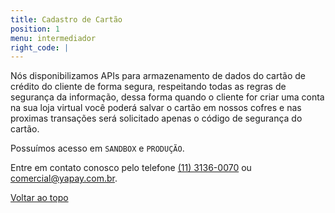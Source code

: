 ```yaml
---
title: Cadastro de Cartão
position: 1
menu: intermediador
right_code: |
---
```


Nós disponibilizamos APIs para armazenamento de dados do cartão de crédito do cliente de forma segura, respeitando todas as regras de segurança da informação, dessa forma quando o cliente for criar uma conta na sua loja virtual você poderá salvar o cartão em nossos cofres e nas proximas transações será solicitado apenas o código de segurança do cartão.

Possuímos acesso em `SANDBOX` e `PRODUÇÃO`.

Entre em contato conosco pelo telefone <a href="tel:1131360070">(11) 3136-0070</a> ou <a href="mailto:comercial@yapay.com.br">comercial@yapay.com.br</a>.


<div class="voltar-ao-topo"><a href="#"><i class="fa fa-arrow-up" aria-hidden="true"></i>Voltar ao topo</a></div>
